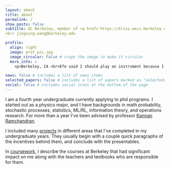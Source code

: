 ```yaml
---
layout: about
title: about
permalink: /
show_posts: false
subtitle: UC Berkeley, member of <a href='https://bliss.eecs.berkeley.edu/'>Berkeley Laboratory for Information and System Sciences</a> (BLISS). 
<br> jingxing.wang@berkeley.edu

profile:
  align: right
  image: prof_pic.jpg
  image_circular: False # crops the image to make it circular
  more_info: >
    <p>Berkeley, CA <br>Efe said I should play an instrument because I look like a rockstar.</p>

news: false # includes a list of news items
selected_papers: false # includes a list of papers marked as "selected={true}"
social: false # includes social icons at the bottom of the page
---
```




I am a fourth year undergraduate currently applying to phd programs. I started out as a physics major, and I have backgrounds in math probability, stochastic processes, statistics, ML/RL, information theory, and operations research. For more than a year I've been advised by professor <a href='https://people.eecs.berkeley.edu/~kannanr/'> Kannan Ramchandran</a>. 

I included many <a href='https://jesse271828.github.io/projects/'>projects</a> in different areas that I've completed in my undergraduate years. They usually begin with a couple quick paragraphs of the incentives behind them, and conclude with the presentables.

In <a href='https://jesse271828.github.io/coursework/'>coursework</a>, I describe the courses at Berkeley that had significant impact on me along with the teachers and textbooks who are responsible for them.
